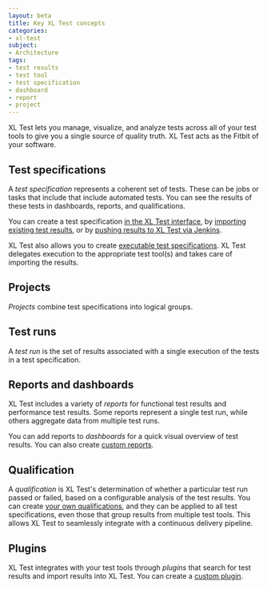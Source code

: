 ```yaml
---
layout: beta
title: Key XL Test concepts
categories:
- xl-test
subject:
- Architecture
tags:
- test results
- test tool
- test specification
- dashboard
- report
- project
---
```


XL Test lets you manage, visualize, and analyze tests across all of your test tools to give you a single source of quality truth. XL Test acts as the Fitbit of your software.

## Test specifications

A *test specification* represents a coherent set of tests. These can be jobs or tasks that include  that include automated tests. You can see the results of these tests in dashboards, reports, and qualifications.

You can create a test specification [in the XL Test interface](/xl-test/how-to/add-a-test-specification.html), by [importing existing test results](/xl-test/how-to/import-test-results.html), or by [pushing results to XL Test via Jenkins](/xl-test/how-to/connect-xl-test-to-a-jenkins-job.html).

XL Test also allows you to create [executable test specifications](/xl-test/how-to/execute-tests-from-xl-test.html). XL Test delegates execution to the appropriate test tool(s) and takes care of importing the results.

## Projects

*Projects* combine test specifications into logical groups. 

## Test runs

A *test run* is the set of results associated with a single execution of the tests in a test specification.

## Reports and dashboards

XL Test includes a variety of *reports* for functional test results and performance test results. Some reports represent a single test run, while others aggregate data from multiple test runs.

You can add reports to *dashboards* for a quick visual overview of test results. You can also create [custom reports](/xl-test/how-to/create-a-custom-report-in-xl-test.html).

## Qualification

A *qualification* is XL Test's determination of whether a particular test run passed or failed, based on a configurable analysis of the test results. You can create [your own qualifications](/xl-test/how-to/create-a-custom-qualification-in-xl-test.html), and they can be applied to all test specifications, even those that group results from multiple test tools. This allows XL Test to seamlessly integrate with a continuous delivery pipeline.

## Plugins

XL Test integrates with your test tools through *plugins* that search for test results and import results into XL Test. You can create a [custom plugin](/xl-test/how-to/create-a-test-tool-plugin.html).
